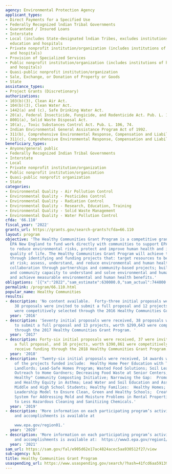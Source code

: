 ```yaml
---
agency: Environmental Protection Agency
applicant_types:
- Direct Payments for a Specified Use
- Federally Recognized lndian Tribal Governments
- Guaranteed / Insured Loans
- Interstate
- Local (includes State-designated lndian Tribes, excludes institutions of higher
  education and hospitals
- Private nonprofit institution/organization (includes institutions of higher education
  and hospitals)
- Provision of Specialized Services
- Public nonprofit institution/organization (includes institutions of higher education
  and hospitals)
- Quasi-public nonprofit institution/organization
- Sale, Exchange, or Donation of Property or Goods
- State
assistance_types:
- Project Grants (Discretionary)
authorizations:
- 103(b)(3), Clean Air Act.
- 104(b)(3), Clean Water Act.
- 1442(a) and (c), Safe Drinking Water Act.
- 20(a), Federal Insecticide, Fungicide, and Rodenticide Act. Pub. L. 106, 74.
- 8001(a), Solid Waste Disposal Act.
- 10(a),, Toxic Substances Control Act. Pub. L. 106, 74.
- Indian Environmental General Assistance Program Act of 1992.
- 311(b), Comprehensive Environmental Response, Compensation and Liability Act.
- 311(c), Comprehensive Environmental Response, Compensation and Liability Act.
beneficiary_types:
- Anyone/general public
- Federally Recognized Indian Tribal Governments
- Interstate
- Local
- Private nonprofit institution/organization
- Public nonprofit institution/organization
- Quasi-public nonprofit organization
- State
categories:
- Environmental Quality - Air Pollution Control
- Environmental Quality - Pesticides Control
- Environmental Quality - Radiation Control
- Environmental Quality - Research, Education, Training
- Environmental Quality - Solid Waste Management
- Environmental Quality - Water Pollution Control
cfda: '66.110'
fiscal_year: '2022'
grants_url: https://grants.gov/search-grants?cfda=66.110
layout: program
objective: 'The Healthy Communities Grant Program is a competitive grant program for
  EPA New England to fund work directly with communities to support EPA’s mission
  to reduce environmental risks, protect and improve human health and improve the
  quality of life. The Healthy Communities Grant Program will achieve these goals
  through identifying and funding projects that: target resources to benefit communities
  at risk; assess, understand, and reduce environmental and human health risks; increase
  collaboration through partnerships and community-based projects; build institutional
  and community capacity to understand and solve environmental and human health problems;
  and achieve measurable environmental and human health benefits.'
obligations: '[{"x":"2022","sam_estimate":630000.0,"sam_actual":744000.0,"usa_spending_actual":349992.0},{"x":"2023","sam_estimate":508000.0,"sam_actual":0.0,"usa_spending_actual":40000.0},{"x":"2024","sam_estimate":0.0,"sam_actual":0.0,"usa_spending_actual":7880.0}]'
permalink: /program/66.110.html
popular_name: Healthy Communities
results:
- description: 'No content available.  Forty-three initial proposals were received,
    38 proposals were invited to submit a full proposal and 12 projects, worth $287,440
    were competitively selected through the 2016 Healthy Communities Grant Program. '
  year: '2016'
- description: 'Seventy initial proposals were received, 38 proposals were invited
    to submit a full proposal and 13 projects, worth $299,643 were competitively selected
    through the 2017 Healthy Communities Grant Program. '
  year: '2017'
- description: Forty-six initial proposals were received, 37 were invited to submit
    a full proposal, and 16 projects, worth $390,861 were competitively selected to
    receive funding through the 2018 Healthy Communities Grant Program.
  year: '2018'
- description: 'Twenty-six initial proposals were received, 14 awards were made.  Some
    of the projects funded include:  Healthy Home Peer Education with Tenants and
    Landlords; Lead-Safe Homes Program; Wasted Food Solutions; Soil Lead Testing and
    Outreach to Home Gardners; Decreasing Food Waste at Senior Centers; "Heaps for
    Healthy" Community Composting Initiative; Narrowing the Gap:  Promoting Racial
    and Healthy Equity in Asthma; Lead Water and Soil Education and Assessment by
    Middle and High School Students; Healthy Families:  Healthy Homes; Using a Peer
    Leadership Model to Ensure Clean, Green and Healthy Schools;  Creating  a Response
    System for Addressing Mold and Moisture Problems in Rental Properties; Switching
    to Less Hazardous Cleaning and Sanitizing Chemicals.'
  year: '2019'
- description: 'More information on each participating program’s activities, projects,
    and accomplishments is available at

    www.epa.gov/region01.'
  year: '2020'
- description: 'More information on each participating program’s activities, projects,
    and accomplishments is available at:  https://www3.epa.gov/region1/eco/uep/grants_2021hc.html'
  year: '2021'
sam_url: https://sam.gov/fal/e905d62e17ac4824acec5aa930512f27/view
sub-agency: N/A
title: Healthy Communities Grant Program
usaspending_url: https://www.usaspending.gov/search/?hash=41fcd6aa59139440353b439a990c2a17
---
```

